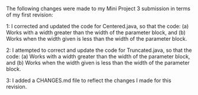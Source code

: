 The following changes were made to my Mini Project 3 submission in terms of my first revision:

1: I corrected and updated the code for Centered.java, so that the code:
(a) Works with a width greater than the width of the parameter block, and
(b) Works when the width given is less than the width of the parameter block.

2: I attempted to correct and update the code for Truncated.java, so that the code:
(a) Works with a width greater than the width of the parameter block, and
(b) Works when the width given is less than the width of the parameter block.

3: I added a CHANGES.md file to reflect the changes I made for this revision.